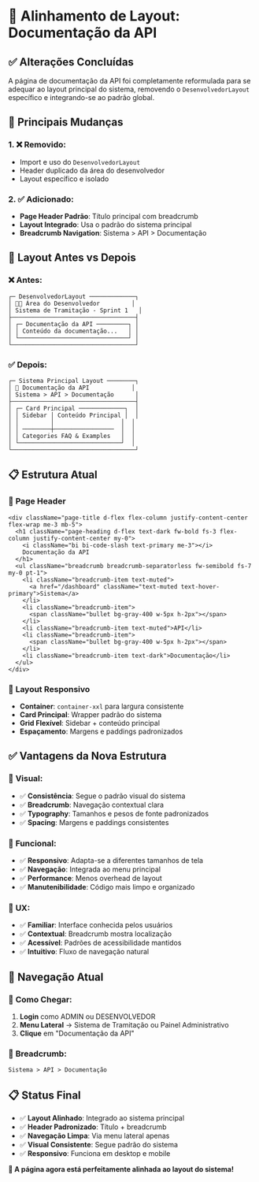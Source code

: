 # 🎨 Alinhamento de Layout: Documentação da API

## ✅ **Alterações Concluídas**

A página de documentação da API foi completamente reformulada para se adequar ao layout principal do sistema, removendo o `DesenvolvedorLayout` específico e integrando-se ao padrão global.

## 🔧 **Principais Mudanças**

### 1. **❌ Removido:**
- Import e uso do `DesenvolvedorLayout`
- Header duplicado da área do desenvolvedor
- Layout específico e isolado

### 2. **✅ Adicionado:**
- **Page Header Padrão**: Título principal com breadcrumb
- **Layout Integrado**: Usa o padrão do sistema principal
- **Breadcrumb Navigation**: Sistema > API > Documentação

## 🎨 **Layout Antes vs Depois**

### ❌ **Antes:**
```
┌─ DesenvolvedorLayout ─────────────┐
│ 👨‍💻 Área do Desenvolvedor         │
│ Sistema de Tramitação - Sprint 1   │
├───────────────────────────────────┤
│ ┌─ Documentação da API ─────────┐ │
│ │ Conteúdo da documentação...   │ │
│ └───────────────────────────────┘ │
└───────────────────────────────────┘
```

### ✅ **Depois:**
```
┌─ Sistema Principal Layout ────────┐
│ 📖 Documentação da API            │
│ Sistema > API > Documentação      │
├───────────────────────────────────┤
│ ┌─ Card Principal ─────────────┐  │
│ │ Sidebar │ Conteúdo Principal │  │
│ │         │                   │  │
│ │ ────────┼─────────────────  │  │
│ │ Categories FAQ & Examples   │  │
│ └─────────────────────────────┘  │
└───────────────────────────────────┘
```

## 📋 **Estrutura Atual**

### 🎯 **Page Header**
```tsx
<div className="page-title d-flex flex-column justify-content-center flex-wrap me-3 mb-5">
  <h1 className="page-heading d-flex text-dark fw-bold fs-3 flex-column justify-content-center my-0">
    <i className="bi bi-code-slash text-primary me-3"></i>
    Documentação da API
  </h1>
  <ul className="breadcrumb breadcrumb-separatorless fw-semibold fs-7 my-0 pt-1">
    <li className="breadcrumb-item text-muted">
      <a href="/dashboard" className="text-muted text-hover-primary">Sistema</a>
    </li>
    <li className="breadcrumb-item">
      <span className="bullet bg-gray-400 w-5px h-2px"></span>
    </li>
    <li className="breadcrumb-item text-muted">API</li>
    <li className="breadcrumb-item">
      <span className="bullet bg-gray-400 w-5px h-2px"></span>
    </li>
    <li className="breadcrumb-item text-dark">Documentação</li>
  </ul>
</div>
```

### 📱 **Layout Responsivo**
- **Container**: `container-xxl` para largura consistente
- **Card Principal**: Wrapper padrão do sistema
- **Grid Flexível**: Sidebar + conteúdo principal
- **Espaçamento**: Margens e paddings padronizados

## ✅ **Vantagens da Nova Estrutura**

### 🎨 **Visual:**
- ✅ **Consistência**: Segue o padrão visual do sistema
- ✅ **Breadcrumb**: Navegação contextual clara
- ✅ **Typography**: Tamanhos e pesos de fonte padronizados
- ✅ **Spacing**: Margens e paddings consistentes

### 🚀 **Funcional:**
- ✅ **Responsivo**: Adapta-se a diferentes tamanhos de tela
- ✅ **Navegação**: Integrada ao menu principal
- ✅ **Performance**: Menos overhead de layout
- ✅ **Manutenibilidade**: Código mais limpo e organizado

### 📱 **UX:**
- ✅ **Familiar**: Interface conhecida pelos usuários
- ✅ **Contextual**: Breadcrumb mostra localização
- ✅ **Acessível**: Padrões de acessibilidade mantidos
- ✅ **Intuitivo**: Fluxo de navegação natural

## 🚀 **Navegação Atual**

### 📍 **Como Chegar:**
1. **Login** como ADMIN ou DESENVOLVEDOR
2. **Menu Lateral** → Sistema de Tramitação ou Painel Administrativo
3. **Clique** em "Documentação da API"

### 🎯 **Breadcrumb:**
```
Sistema > API > Documentação
```

## 📋 **Status Final**

- ✅ **Layout Alinhado**: Integrado ao sistema principal
- ✅ **Header Padronizado**: Título + breadcrumb
- ✅ **Navegação Limpa**: Via menu lateral apenas
- ✅ **Visual Consistente**: Segue padrão do sistema
- ✅ **Responsivo**: Funciona em desktop e mobile

**🎉 A página agora está perfeitamente alinhada ao layout do sistema!** 